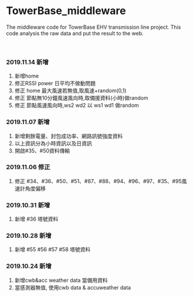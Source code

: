 # TowerBase_middleware
The middleware code for TowerBase EHV transmission line project. This code analysis the raw data and put the result to the web.<br>
<br><br>

### 2019.11.14 新增
1. 新增home<br>
2. 修正RSSI power 日平均不做動問題<br>
3. 修正 home 最大風速若無值,取風速+random(0,1)<br>
4. 修正 節點無10分鐘風速風向時,取備援資料(小時)做random<br>
5. 修正 節點風速風向時,ws2 wd2 以 ws1 wd1 做random<br>

### 2019.11.07 新增
1. 新增剩餘電量、封包成功率、網路訊號強度資料<br>
2. 以上資訊分為小時資訊以及日資訊<br>
3. 開啟#35、#50資料傳輸<br>

### 2019.11.06 修正
1. 修正 #34、#36、#50、#51、#87、#88、#94、#96、#97、#35、#95風速計角度偏移<br>

### 2019.10.31 新增
1. 新增 #36 塔號資料<br>

### 2019.10.28 新增
1. 新增 #55 #56 #57 #58 塔號資料<br>

### 2019.10.24 新增
1. 新增cwb&acc weather data 當備用資料<br>
2. 當感測器無值, 使用cwb data & accuweather data<br>
